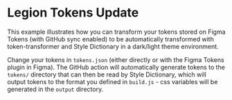 # Legion Tokens Update

This example illustrates how you can transform your tokens stored on Figma Tokens (with GitHub sync enabled) to be automatically transformed with token-transformer and Style Dictionary in a dark/light theme environment.

Change your tokens in `tokens.json` (either directly or with the Figma Tokens plugin in Figma). The GitHub action will automatically generate tokens to the `tokens/` directory that can then be read by Style Dictionary, which will output tokens to the format you defined in `build.js` - css variables will be generated in the `output` directory.
